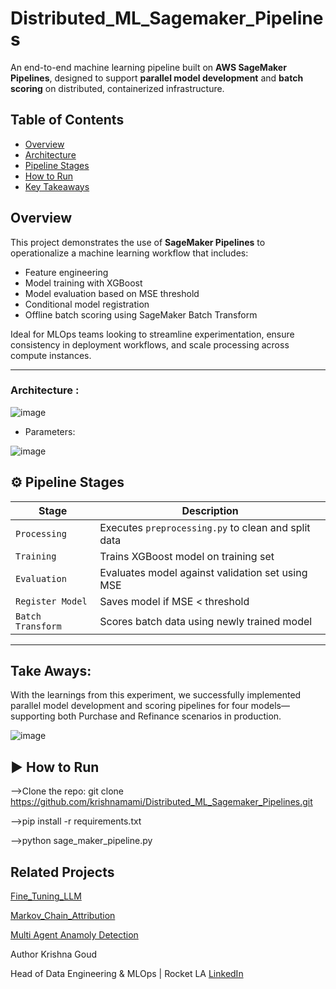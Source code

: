 # Distributed_ML_Sagemaker_Pipelines
An end-to-end machine learning pipeline built on **AWS SageMaker Pipelines**, designed to support **parallel model development** and **batch scoring** on distributed, containerized infrastructure.

## Table of Contents
- [Overview](#overview)
- [Architecture](#architecture)
- [Pipeline Stages](#pipeline-stages)
- [How to Run](#how-to-run)
- [Key Takeaways](#key-takeaways)

## Overview

This project demonstrates the use of **SageMaker Pipelines** to operationalize a machine learning workflow that includes:

- Feature engineering
- Model training with XGBoost
- Model evaluation based on MSE threshold
- Conditional model registration
- Offline batch scoring using SageMaker Batch Transform

Ideal for MLOps teams looking to streamline experimentation, ensure consistency in deployment workflows, and scale processing across compute instances.

---

### Architecture :

![image](https://github.com/user-attachments/assets/0adca7b6-0745-4f7a-b839-3221d1d79d6e)


* Parameters:

![image](https://github.com/user-attachments/assets/3312dabb-84be-407c-8b9c-b2e4f7469c58)

## ⚙️ Pipeline Stages

| Stage       | Description |
|-------------|-------------|
| `Processing` | Executes `preprocessing.py` to clean and split data |
| `Training`   | Trains XGBoost model on training set |
| `Evaluation` | Evaluates model against validation set using MSE |
| `Register Model` | Saves model if MSE < threshold |
| `Batch Transform` | Scores batch data using newly trained model |

---

    
## Take Aways:
   
   With the learnings from this experiment, we successfully implemented parallel model development and scoring pipelines for four models—supporting both Purchase and Refinance scenarios in production.
   
  ![image](https://github.com/user-attachments/assets/bf438d9f-2f86-48fb-aef7-5194f169949f)

## ▶️ How to Run
 -->Clone the repo: git clone https://github.com/krishnamami/Distributed_ML_Sagemaker_Pipelines.git
 
 -->pip install -r requirements.txt
 
 -->python sage_maker_pipeline.py

## Related Projects
[Fine_Tuning_LLM](https://github.com/krishnamami/Fine_Tuning_LLM)

[Markov_Chain_Attribution](https://github.com/krishnamami/Markov_Chain_Attribution)

[Multi Agent Anamoly Detection](https://github.com/krishnamami/Multi_Agent_Anamoly_Detection)

Author 
Krishna Goud

Head of Data Engineering & MLOps | Rocket LA  [LinkedIn](https://www.linkedin.com/in/krishnagoud)







   

